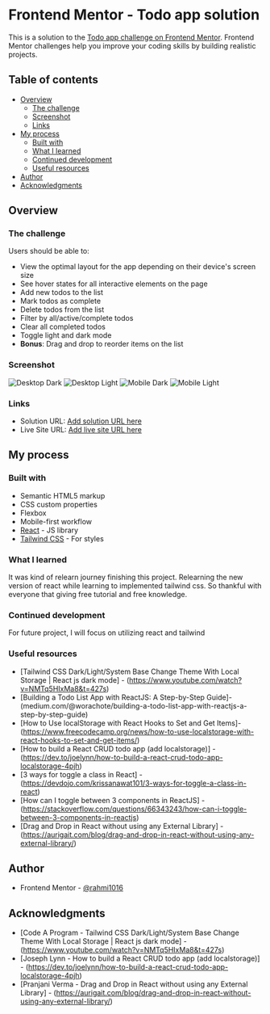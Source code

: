 # Frontend Mentor - Todo app solution

This is a solution to the [Todo app challenge on Frontend Mentor](https://www.frontendmentor.io/challenges/todo-app-Su1_KokOW). Frontend Mentor challenges help you improve your coding skills by building realistic projects.

## Table of contents

- [Overview](#overview)
  - [The challenge](#the-challenge)
  - [Screenshot](#screenshot)
  - [Links](#links)
- [My process](#my-process)
  - [Built with](#built-with)
  - [What I learned](#what-i-learned)
  - [Continued development](#continued-development)
  - [Useful resources](#useful-resources)
- [Author](#author)
- [Acknowledgments](#acknowledgments)

## Overview

### The challenge

Users should be able to:

- View the optimal layout for the app depending on their device's screen size
- See hover states for all interactive elements on the page
- Add new todos to the list
- Mark todos as complete
- Delete todos from the list
- Filter by all/active/complete todos
- Clear all completed todos
- Toggle light and dark mode
- **Bonus**: Drag and drop to reorder items on the list

### Screenshot

![Desktop Dark](./design/Desktop%20Dark.png)
![Desktop Light](./design/Desktop%20Light.png)
![Mobile Dark](./design/Mobile%20Dark.png)
![Mobile Light](./design/Mobile%20Light.png)

### Links

- Solution URL: [Add solution URL here](https://your-solution-url.com)
- Live Site URL: [Add live site URL here](https://your-live-site-url.com)

## My process

### Built with

- Semantic HTML5 markup
- CSS custom properties
- Flexbox
- Mobile-first workflow
- [React](https://react.dev/) - JS library
- [Tailwind CSS](https://tailwindcss.com/) - For styles

### What I learned

It was kind of relearn journey finishing this project. Relearning the new version of react while learning to implemented tailwind css. So thankful with everyone that giving free tutorial and free knowledge.

### Continued development

For future project, I will focus on utilizing react and tailwind

### Useful resources

- [Tailwind CSS Dark/Light/System Base Change Theme With Local Storage | React js dark mode] - (https://www.youtube.com/watch?v=NMTq5HIxMa8&t=427s)
- [Building a Todo List App with ReactJS: A Step-by-Step Guide]-(medium.com/@worachote/building-a-todo-list-app-with-reactjs-a-step-by-step-guide)
- [How to Use localStorage with React Hooks to Set and Get Items]-(https://www.freecodecamp.org/news/how-to-use-localstorage-with-react-hooks-to-set-and-get-items/)
- [How to build a React CRUD todo app (add localstorage)] - (https://dev.to/joelynn/how-to-build-a-react-crud-todo-app-localstorage-4pjh)
- [3 ways for toggle a class in React] - (https://devdojo.com/krissanawat101/3-ways-for-toggle-a-class-in-react)
- [How can I toggle between 3 components in ReactJS] - (https://stackoverflow.com/questions/66343243/how-can-i-toggle-between-3-components-in-reactjs)
- [Drag and Drop in React without using any External Library] - (https://aurigait.com/blog/drag-and-drop-in-react-without-using-any-external-library/)

## Author

- Frontend Mentor - [@rahmi1016](https://www.frontendmentor.io/profile/rahmi1016)

## Acknowledgments

- [Code A Program - Tailwind CSS Dark/Light/System Base Change Theme With Local Storage | React js dark mode] - (https://www.youtube.com/watch?v=NMTq5HIxMa8&t=427s)
- [Joseph Lynn - How to build a React CRUD todo app (add localstorage)] - (https://dev.to/joelynn/how-to-build-a-react-crud-todo-app-localstorage-4pjh)
- [Pranjani Verma - Drag and Drop in React without using any External Library] - (https://aurigait.com/blog/drag-and-drop-in-react-without-using-any-external-library/)
